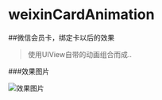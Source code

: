 weixinCardAnimation
===================

##微信会员卡，绑定卡以后的效果

>使用UIView自带的动画组合而成..
>


###效果图片

![效果图片](https://raw.github.com/Coneboy-k/weixinCardAnimation/master/15.gif) 
